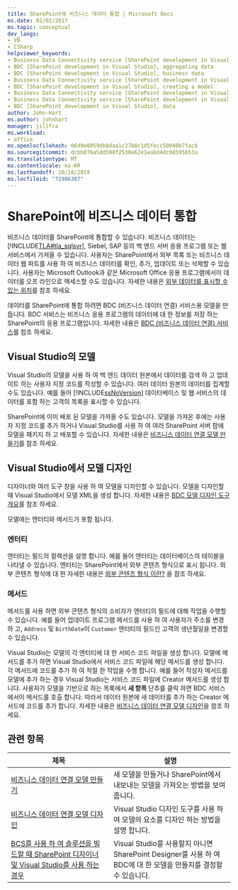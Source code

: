 ```yaml
---
title: SharePoint에 비즈니스 데이터 통합 | Microsoft Docs
ms.date: 02/02/2017
ms.topic: conceptual
dev_langs:
- VB
- CSharp
helpviewer_keywords:
- Business Data Connectivity service [SharePoint development in Visual Studio], business data
- BDC [SharePoint development in Visual Studio], aggregating data
- BDC [SharePoint development in Visual Studio], business data
- Business Data Connectivity service [SharePoint development in Visual Studio], aggregating data
- BDC [SharePoint development in Visual Studio], creating a model
- Business Data Connectivity service [SharePoint development in Visual Studio], creating a model
- Business Data Connectivity service [SharePoint development in Visual Studio], data
- BDC [SharePoint development in Visual Studio], data
author: John-Hart
ms.author: johnhart
manager: jillfra
ms.workload:
- office
ms.openlocfilehash: 06d9e8059db8daa1c27b8c1d5fecc50940b7facb
ms.sourcegitcommit: dcbb876a5dd598f2538e62e1eabd4dc98595b53a
ms.translationtype: MT
ms.contentlocale: ko-KR
ms.lasthandoff: 10/28/2019
ms.locfileid: "72986387"
---
```

# <a name="integrate-business-data-into-sharepoint"></a>SharePoint에 비즈니스 데이터 통합
  비즈니스 데이터를 SharePoint에 통합할 수 있습니다. 비즈니스 데이터는 [!INCLUDE[TLA#tla_sqlsvr](../sharepoint/includes/tlasharptla-sqlsvr-md.md)], Siebel, SAP 등의 백 엔드 서버 응용 프로그램 또는 웹 서비스에서 가져올 수 있습니다. 사용자는 SharePoint에서 외부 목록 또는 비즈니스 데이터 웹 파트를 사용 하 여 비즈니스 데이터를 확인, 추가, 업데이트 또는 삭제할 수 있습니다.  사용자는 Microsoft Outlook과 같은 Microsoft Office 응용 프로그램에서이 데이터를 오프 라인으로 액세스할 수도 있습니다. 자세한 내용은 [외부 데이터를 표시할 수 있는 위치](/previous-versions/office/developer/sharepoint-2010/ee558737(v=office.14))를 참조 하세요.

 데이터를 SharePoint에 통합 하려면 BDC (비즈니스 데이터 연결) 서비스용 모델을 만듭니다. BDC 서비스는 비즈니스 응용 프로그램의 데이터에 대 한 정보를 저장 하는 SharePoint의 응용 프로그램입니다. 자세한 내용은 [BDC (비즈니스 데이터 연결) 서비스](/previous-versions/office/developer/sharepoint-2010/ee556407(v=office.14))를 참조 하세요.

## <a name="models-in-visual-studio"></a>Visual Studio의 모델
 Visual Studio의 모델을 사용 하 여 백 엔드 데이터 원본에서 데이터를 검색 하 고 업데이트 하는 사용자 지정 코드를 작성할 수 있습니다. 여러 데이터 원본의 데이터를 집계할 수도 있습니다. 예를 들어 [!INCLUDE[ssNoVersion](../sharepoint/includes/ssnoversion-md.md)] 데이터베이스 및 웹 서비스의 데이터를 포함 하는 고객의 목록을 표시할 수 있습니다.

 SharePoint에 이미 배포 된 모델을 가져올 수도 있습니다. 모델을 가져온 후에는 사용자 지정 코드를 추가 하거나 Visual Studio를 사용 하 여 여러 SharePoint 서버 팜에 모델을 패키지 하 고 배포할 수 있습니다. 자세한 내용은 [비즈니스 데이터 연결 모델 만들기](../sharepoint/creating-a-business-data-connectivity-model.md)를 참조 하세요.

## <a name="design-a-model-in-visual-studio"></a>Visual Studio에서 모델 디자인
 디자이너와 여러 도구 창을 사용 하 여 모델을 디자인할 수 있습니다. 모델을 디자인할 때 Visual Studio에서 모델 XML을 생성 합니다. 자세한 내용은 [BDC 모델 디자인 도구 개요](../sharepoint/bdc-model-design-tools-overview.md)를 참조 하세요.

 모델에는 엔터티와 메서드가 포함 됩니다.

### <a name="entities"></a>엔터티
 엔터티는 필드의 컬렉션을 설명 합니다. 예를 들어 엔터티는 데이터베이스의 테이블을 나타낼 수 있습니다. 엔터티는 SharePoint에서 외부 콘텐츠 형식으로 표시 됩니다. 외부 콘텐츠 형식에 대 한 자세한 내용은 [외부 콘텐츠 형식 이란?](/previous-versions/office/developer/sharepoint-2010/ee556391(v=office.14)) 을 참조 하세요.

### <a name="methods"></a>메서드
 메서드를 사용 하면 외부 콘텐츠 형식의 소비자가 엔터티의 필드에 대해 작업을 수행할 수 있습니다. 예를 들어 업데이트 프로그램 메서드를 사용 하 여 사용자가 주소를 변경 하 고, `Address` 및 `BirthDate`이 `Customer` 엔터티의 필드인 고객의 생년월일을 변경할 수 있습니다.

 Visual Studio는 모델의 각 엔터티에 대 한 서비스 코드 파일을 생성 합니다. 모델에 메서드를 추가 하면 Visual Studio에서 서비스 코드 파일에 해당 메서드를 생성 합니다. 각 메서드에 코드를 추가 하 여 적절 한 작업을 수행 합니다. 예를 들어 작성자 메서드를 모델에 추가 하는 경우 Visual Studio는 서비스 코드 파일에 Creator 메서드를 생성 합니다. 사용자가 모델을 기반으로 하는 목록에서 **새 항목** 단추를 클릭 하면 BDC 서비스에서이 메서드를 호출 합니다. 따라서 데이터 원본에 새 데이터를 추가 하는 Creator 메서드에 코드를 추가 합니다. 자세한 내용은 [비즈니스 데이터 연결 모델 디자인](../sharepoint/designing-a-business-data-connectivity-model.md)을 참조 하세요.

## <a name="related-topics"></a>관련 항목

|제목|설명|
|-----------|-----------------|
|[비즈니스 데이터 연결 모델 만들기](../sharepoint/creating-a-business-data-connectivity-model.md)|새 모델을 만들거나 SharePoint에서 내보내는 모델을 가져오는 방법을 보여 줍니다.|
|[비즈니스 데이터 연결 모델 디자인](../sharepoint/designing-a-business-data-connectivity-model.md)|Visual Studio 디자인 도구를 사용 하 여 모델의 요소를 디자인 하는 방법을 설명 합니다.|
|[BCS를 사용 하 여 솔루션을 빌드할 때 SharePoint 디자이너 및 Visual Studio를 사용 하는 경우](/previous-versions/office/developer/sharepoint-2010/ee558875(v=office.14))|Visual Studio를 사용할지 아니면 SharePoint Designer를 사용 하 여 BDC에 대 한 모델을 만들지를 결정할 수 있습니다.|
